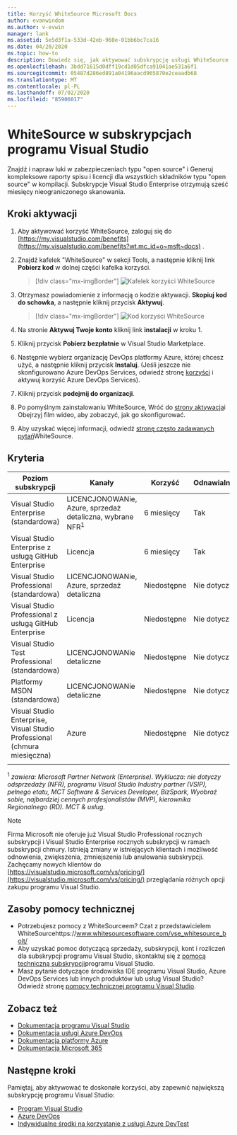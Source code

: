 ```yaml
---
title: Korzyść WhiteSource Microsoft Docs
author: evanwindom
ms.author: v-evwin
manager: lank
ms.assetid: 5e5d3f1a-533d-42eb-960e-01bb6bc7ca16
ms.date: 04/20/2020
ms.topic: how-to
description: Dowiedz się, jak aktywować subskrypcję usługi WhiteSource w ramach subskrypcji programu Visual Studio.
ms.openlocfilehash: 3bdd71615d0dff19cd1d05dfca91041ae531a6f1
ms.sourcegitcommit: 05487d286ed891a04196aacd965870e2ceaadb68
ms.translationtype: MT
ms.contentlocale: pl-PL
ms.lasthandoff: 07/02/2020
ms.locfileid: "85906017"
---
```

# <a name="whitesource-bolt-in-visual-studio-subscriptions"></a>WhiteSource w subskrypcjach programu Visual Studio

Znajdź i napraw luki w zabezpieczeniach typu "open source" i Generuj kompleksowe raporty spisu i licencji dla wszystkich składników typu "open source" w kompilacji. Subskrypcje Visual Studio Enterprise otrzymują sześć miesięcy nieograniczonego skanowania.

## <a name="activation-steps"></a>Kroki aktywacji

1. Aby aktywować korzyść WhiteSource, zaloguj się do [https://my.visualstudio.com/benefits](https://my.visualstudio.com/benefits?wt.mc_id=o~msft~docs) .

2. Znajdź kafelek "WhiteSource" w sekcji Tools, a następnie kliknij link **Pobierz kod** w dolnej części kafelka korzyści.
   > [!div class="mx-imgBorder"]
   > ![Kafelek korzyści WhiteSource](_img/vs-whitesource/vs-whitesource-tile.png)

3. Otrzymasz powiadomienie z informacją o kodzie aktywacji.  **Skopiuj kod do schowka**, a następnie kliknij przycisk **Aktywuj**.
   > [!div class="mx-imgBorder"]
   > ![Kod korzyści WhiteSource](_img/vs-whitesource/vs-whitesource-code.png)

4. Na stronie **Aktywuj Twoje konto** kliknij link **instalacji** w kroku 1.
5. Kliknij przycisk **Pobierz bezpłatnie** w Visual Studio Marketplace.
6. Następnie wybierz organizację DevOps platformy Azure, której chcesz użyć, a następnie kliknij przycisk **Instaluj**.  (Jeśli jeszcze nie skonfigurowano Azure DevOps Services, odwiedź stronę [korzyści](https://my.visualstudio.com/benefits) i aktywuj korzyść Azure DevOps Services).

7. Kliknij przycisk **podejmij do organizacji**.
8. Po pomyślnym zainstalowaniu WhiteSource, Wróć do [strony aktywacja](https://bolt.whitesourcesoftware.com/whitesource-bolt-azure-devops#activate)i Obejrzyj film wideo, aby zobaczyć, jak go skonfigurować. 
9. Aby uzyskać więcej informacji, odwiedź [stronę często zadawanych pytań](https://bolt.whitesourcesoftware.com/azure/faq/)WhiteSource. 

## <a name="eligibility"></a>Kryteria

| Poziom subskrypcji                                                 |     Kanały                                            | Korzyść                                                          | Odnawialny?    |
|--------------------------------------------------------------------|---------------------------------------------------------|------------------------------------------------------------------|---------------|
| Visual Studio Enterprise (standardowa)   | LICENCJONOWANie, Azure, sprzedaż detaliczna, wybrane NFR<sup>1</sup> | 6 miesięcy       |  Tak       |
| Visual Studio Enterprise z usługą GitHub Enterprise | Licencja | 6 miesięcy       |  Tak       |
| Visual Studio Professional (standardowa) | LICENCJONOWANie, Azure, sprzedaż detaliczna                                       | Niedostępne                                                           |Nie dotyczy         |
| Visual Studio Professional z usługą GitHub Enterprise | Licencja                                      | Niedostępne                                                           |Nie dotyczy         |
| Visual Studio Test Professional (standardowa)                         | LICENCJONOWANie detaliczne                                              | Niedostępne                                                           |Nie dotyczy         |
| Platformy MSDN (standardowa)                                          | LICENCJONOWANie detaliczne                                              | Niedostępne                                                           |Nie dotyczy         |
| Visual Studio Enterprise, Visual Studio Professional (chmura miesięczna) | Azure                                       | Niedostępne                                                           |Nie dotyczy|
||

<sup>1</sup>  *zawiera: Microsoft Partner Network (Enterprise).  Wyklucza: nie dotyczy odsprzedaży (NFR), programu Visual Studio Industry partner (VSIP), pełnego etatu, MCT Software & Services Developer, BizSpark, Wyobraź sobie, najbardziej cennych profesjonalistów (MVP), kierownika Regionalnego (RD).  MCT & usług.*

> [!NOTE]
> Firma Microsoft nie oferuje już Visual Studio Professional rocznych subskrypcji i Visual Studio Enterprise rocznych subskrypcji w ramach subskrypcji chmury. Istnieją zmiany w istniejących klientach i możliwość odnowienia, zwiększenia, zmniejszenia lub anulowania subskrypcji. Zachęcamy nowych klientów do [https://visualstudio.microsoft.com/vs/pricing/](https://visualstudio.microsoft.com/vs/pricing/) przeglądania różnych opcji zakupu programu Visual Studio.

## <a name="support-resources"></a>Zasoby pomocy technicznej
- Potrzebujesz pomocy z WhiteSourceem?  Czat z przedstawicielem WhiteSourcehttps://www.whitesourcesoftware.com/vse_whitesource_bolt/
- Aby uzyskać pomoc dotyczącą sprzedaży, subskrypcji, kont i rozliczeń dla subskrypcji programu Visual Studio, skontaktuj się z [pomocą techniczną subskrypcji](https://visualstudio.microsoft.com/subscriptions/support/)programu Visual Studio.
- Masz pytanie dotyczące środowiska IDE programu Visual Studio, Azure DevOps Services lub innych produktów lub usług Visual Studio?  Odwiedź stronę [pomocy technicznej programu Visual Studio](https://visualstudio.microsoft.com/support/).

## <a name="see-also"></a>Zobacz też
- [Dokumentacja programu Visual Studio](https://docs.microsoft.com/visualstudio/)
- [Dokumentacja usługi Azure DevOps](https://docs.microsoft.com/azure/devops/)
- [Dokumentacja platformy Azure](https://docs.microsoft.com/azure/)
- [Dokumentacja Microsoft 365](https://docs.microsoft.com/microsoft-365/)

## <a name="next-steps"></a>Następne kroki
Pamiętaj, aby aktywować te doskonałe korzyści, aby zapewnić największą subskrypcję programu Visual Studio:
- [Program Visual Studio](vs-ide-benefit.md)
- [Azure DevOps](vs-azure-devops.md)
- [Indywidualne środki na korzystanie z usługi Azure DevTest](vs-azure.md)

